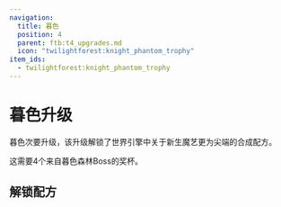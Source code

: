```yaml
---
navigation:
  title: 暮色
  position: 4
  parent: ftb:t4_upgrades.md
  icon: "twilightforest:knight_phantom_trophy"
item_ids:
  - twilightforest:knight_phantom_trophy
---
```

# 暮色升级

<ItemImage id="twilightforest:knight_phantom_trophy" scale="3" />

<Color id="light_purple">暮色</Color>次要升级，该升级解锁了<Color id="gold">世界引擎</Color>中关于<Color id="gold">新生魔艺</Color>更为尖端的合成配方。

这需要4个来自暮色森林Boss的奖杯。

## 解锁配方

<ItemGrid>
  <ItemIcon id="ars_nouveau:warp_scroll" />
  <ItemIcon id="ars_nouveau:shapers_focus" />
</ItemGrid>
